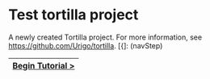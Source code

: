 # Test tortilla project

A newly created Tortilla project. For more information, see https://github.com/Urigo/tortilla.
[{]: <helper> (navStep)

| [Begin Tutorial >](.tortilla/manuals/views/step1.md) |
|----------------------:|

[}]: #